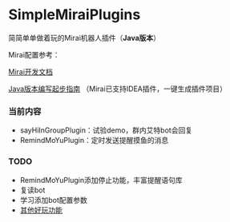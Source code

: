 # SimpleMiraiPlugins
简简单单做着玩的Mirai机器人插件（**Java版本**）

Mirai配置参考：

[Mirai开发文档](https://docs.mirai.mamoe.net/)

[Java版本编写起步指南](https://blog.csdn.net/Ghasta/article/details/112974779) （Mirai已支持IDEA插件，一键生成插件项目）



### 当前内容

* sayHiInGroupPlugin：试验demo，群内艾特bot会回复
* RemindMoYuPlugin：定时发送提醒摸鱼的消息



### TODO

* RemindMoYuPlugin添加停止功能，丰富提醒语句库
* 复读bot
* 学习添加bot配置参数
* [其他好玩功能](https://github.com/Genanik/Mirai-picfinder-robot)
